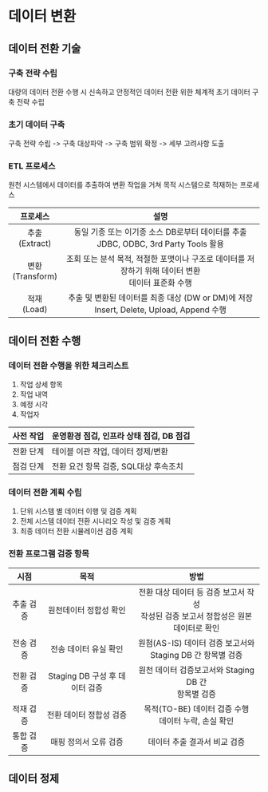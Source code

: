 # 데이터 변환

## 데이터 전환 기술

### 구축 전략 수립
대량의 데이터 전환 수행 시 신속하고 안정적인 데이터 전환 위한 체계적 초기 데이터 구축 전략 수립
### 초기 데이터 구축
구축 전략 수립 -> 구축 대상파악 -> 구축 범위 확정 -> 세부 고려사항 도출

### ETL 프로세스
원천 시스템에서 데이터를 추출하여 변환 작업을 거쳐 목적 시스템으로 적재하는 프로세스

| 프로세스 | 설명 |
| :--: | :--: |
| 추출<br>(Extract) | 동일 기종 또는 이기종 소스 DB로부터 데이터를 추출<br>JDBC, ODBC, 3rd Party Tools 활용 |
| 변환<br>(Transform) | 조회 또는 분석 목적, 적절한 포맷이나 구조로 데이터를 저장하기 위해 데이터 변환<br>데이터 표준화 수행 |
| 적재<br>(Load) | 추출 및 변환된 데이터를 최종 대상 (DW or DM)에 저장<br>Insert, Delete, Upload, Append 수행 |

## 데이터 전환 수행

### 데이터 전환 수행을 위한 체크리스트
1. 작업 상세 항목
2. 작업 내역
3. 예정 시각
4. 작업자

| 사전 작업 | 운영환경 점검, 인프라 상태 점검, DB 점검 |
| ---- | ---- |
| 전환 단계 | 테이블 이관 작업, 데이터 정제/변환 |
| 점검 단계 | 전환 요건 항목 검증, SQL대상 후속조치  |
### 데이터 전환 계획 수립
1. 단위 시스템 별 데이터 이행 및 검증 계획
2. 전체 시스템 데이터 전환 시나리오 작성 및 검증 계획
3. 최종 데이터 전환 시뮬레이션 검증 계획

### 전환 프로그램 검증 항목
| 시점 | 목적 | 방법 |
| :--: | :--: | :--: |
| 추출 검증 | 원천데이터 정합성 확인 | 전환 대상 데이터 등 검증 보고서 작성<br>작성된 검증 보고서 정합성은 원본데이터로 확인 |
| 전송 검증 | 전송 데이터 유실 확인 | 원첨(AS-IS) 데이터 검증 보고서와 <br>Staging DB 간 항목별 검증 |
| 전환 검증 | Staging DB 구성 후 데이터 검증 | 원천 데이터 검증보고서와 Staging DB 간<br>항목별 검증 |
| 적재 검증 | 전환 데이터 정합성 검증 | 목적(TO-BE) 데이터 검증 수행<br>데이터 누락, 손실 확인 |
| 통합 검증 | 매핑 정의서 오류 검증 | 데이터 추출 결과서 비교 검증 |

## 데이터 정제

